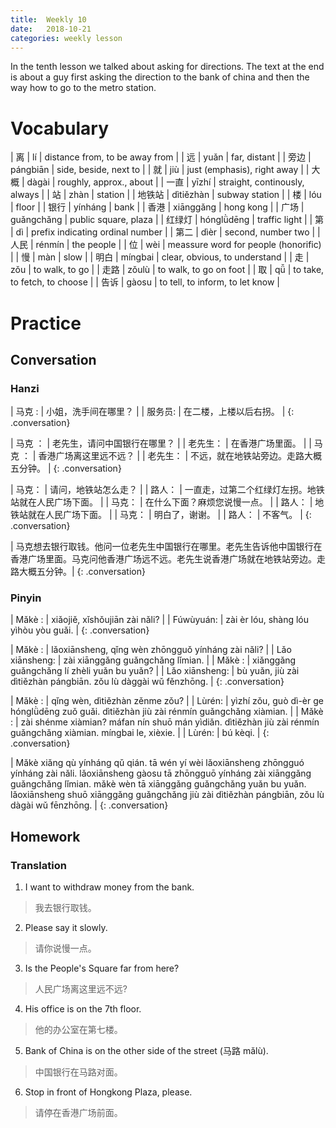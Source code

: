 ```yaml
---
title:  Weekly 10
date:   2018-10-21
categories: weekly lesson
---
```


In the tenth lesson we talked about asking for directions.
The text at the end is about a guy first asking the direction to the bank of china
and then the way how to go to the metro station.

# Vocabulary

| 离     | lí         | distance from, to be away from       |
| 远     | yuǎn       | far, distant                         |
| 旁边   | pángbiān   | side, beside, next to                |
| 就     | jiù        | just (emphasis), right away          |
| 大概   | dàgài      | roughly, approx., about              |
| 一直   | yīzhí      | straight, continously, always        |
| 站     | zhàn       | station                              |
| 地铁站 | dìtiězhàn  | subway station                       |
| 楼     | lóu        | floor                                |
| 银行   | yínháng    | bank                                 |
| 香港   | xiānggǎng  | hong kong                            |
| 广场   | guǎngchǎng | public square, plaza                 |
| 红绿灯 | hónglǜdēng | traffic light                        |
| 第     | dì         | prefix indicating ordinal number     |
| 第二   | dìèr       | second, number two                   |
| 人民   | rénmín     | the people                           |
| 位     | wèi        | meassure word for people (honorific) |
| 慢     | màn        | slow                                 |
| 明白   | míngbai    | clear, obvious, to understand        |
| 走     | zǒu        | to walk, to go                       |
| 走路   | zǒulù      | to walk, to go on foot               |
| 取     | qǚ         | to take, to fetch, to choose         |
| 告诉   | gàosu      | to tell, to inform, to let know      |

# Practice
## Conversation
### Hanzi

| 马克  : | 小姐，洗手间在哪里？   |
| 服务员: | 在二楼，上楼以后右拐。 |
{: .conversation}

| 马克  ： | 老先生，请问中国银行在哪里？           |
| 老先生： | 在香港广场里面。                       |
| 马克  ： | 香港广场离这里远不远？                 |
| 老先生： | 不远，就在地铁站旁边。走路大概五分钟。 |
{: .conversation}

| 马克： | 请问，地铁站怎么走？                                 |
| 路人： | 一直走，过第二个红绿灯左拐。地铁站就在人民广场下面。 |
| 马克： | 在什么下面？麻烦您说慢一点。                         |
| 路人： | 地铁站就在人民广场下面。                             |
| 马克： | 明白了，谢谢。                                       |
| 路人： | 不客气。                                             |
{: .conversation}

| 马克想去银行取钱。他问一位老先生中国银行在哪里。老先生告诉他中国银行在香港广场里面。马克问他香港广场远不远。老先生说香港广场就在地铁站旁边。走路大概五分钟。|
{: .conversation}

### Pinyin

| Mǎkè    : | xiǎojiě, xǐshǒujiān zài nǎli?         |
| Fúwùyuán: | zài èr lóu, shàng lóu yìhòu yòu guǎi. |
{: .conversation}

| Mǎkè         : | lǎoxiānsheng, qǐng wèn zhōngguǒ yínháng zài nǎli?               |
| Lǎo xiānsheng: | zài xiānggǎng guǎngchǎng lǐmian.                                |
| Mǎkè         : | xiǎnggǎng guǎngchǎng lí zhèli yuǎn bu yuǎn?                     |
| Lǎo xiānsheng: | bù yuǎn, jiù zài dìtiězhàn pángbiān. zǒu lù dàggài wǔ fěnzhōng. |
{: .conversation}

| Mǎkè : | qǐng wèn, dìtiězhàn zěnme zǒu?                                                                                  |
| Lùrén: | yìzhí zǒu, guò dì-èr ge hónglǜdēng zuǒ guǎi. dìtiězhàn jiù zài rénmín guǎngchǎng xiàmian.                       |
| Mǎkè : | zài shénme xiàmian? máfan nín shuō mán yìdiǎn. dìtiězhàn jiù zài rénmín guǎngchǎng xiàmian. míngbai le, xièxie. |
| Lùrén: | bú kèqi.                                                                                                        |
{: .conversation}

| Mǎkè xiǎng qù yínháng qǔ qián. tā wén yí wèi lǎoxiānsheng zhōngguó yínháng zài nǎli. lǎoxiānsheng gàosu tā zhōngguō yínháng zài xiānggǎng guǎngchǎng lǐmian. mǎkè wèn tā xiānggǎng guǎngchǎng yuǎn bu yuǎn. lǎoxiānsheng shuō xiānggǎng guǎngchǎng jiù zài dìtiězhàn pángbiān, zǒu lù dàgài wǔ fēnzhōng. |
{: .conversation}

## Homework
### Translation

1. I want to withdraw money from the bank.
> 我去银行取钱。
2. Please say it slowly.
> 请你说慢一点。
3. Is the People's Square far from here?
> 人民广场离这里远不远?
4. His office is on the 7th floor.
> 他的办公室在第七楼。
5. Bank of China is on the other side of the street (马路 mǎlù).
> 中国银行在马路对面。
6. Stop in front of Hongkong Plaza, please.
> 请停在香港广场前面。

